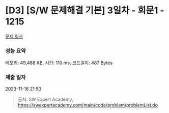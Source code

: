 # [D3] [S/W 문제해결 기본] 3일차 - 회문1 - 1215 

[문제 링크](https://swexpertacademy.com/main/code/problem/problemDetail.do?contestProbId=AV14QpAaAAwCFAYi) 

### 성능 요약

메모리: 49,488 KB, 시간: 110 ms, 코드길이: 487 Bytes

### 제출 일자

2023-11-16 21:50



> 출처: SW Expert Academy, https://swexpertacademy.com/main/code/problem/problemList.do